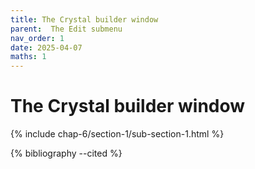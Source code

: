 ```yaml
---
title: The Crystal builder window
parent:  The Edit submenu
nav_order: 1
date: 2025-04-07
maths: 1
---
```


# The Crystal builder window

{% include chap-6/section-1/sub-section-1.html %}

{% bibliography --cited %}

